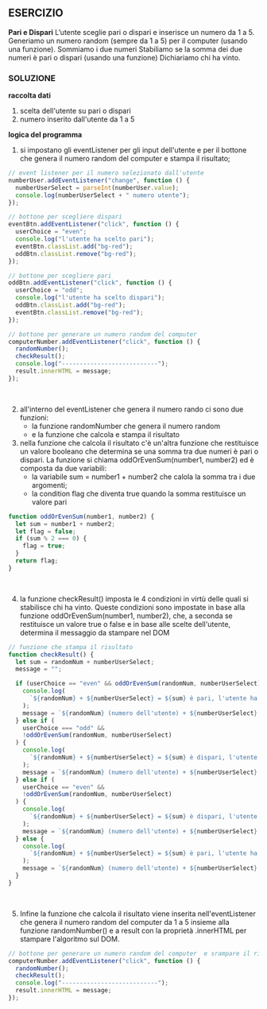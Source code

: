 ## ESERCIZIO

**Pari e Dispari**
L’utente sceglie pari o dispari e inserisce un numero da 1 a 5.
Generiamo un numero random (sempre da 1 a 5) per il computer (usando una funzione).
Sommiamo i due numeri
Stabiliamo se la somma dei due numeri è pari o dispari (usando una funzione)
Dichiariamo chi ha vinto.

### SOLUZIONE

**raccolta dati**

1. scelta dell'utente su pari o dispari
2. numero inserito dall'utente da 1 a 5

**logica del programma**

1. si impostano gli eventListener per gli input dell'utente e per il bottone che genera il numero random del computer e stampa il risultato;

```javascript
// event listener per il numero selezionato dall'utente
numberUser.addEventListener("change", function () {
  numberUserSelect = parseInt(numberUser.value);
  console.log(numberUserSelect + " numero utente");
});

// bottone per scegliere dispari
eventBtn.addEventListener("click", function () {
  userChoice = "even";
  console.log("l'utente ha scelto pari");
  eventBtn.classList.add("bg-red");
  oddBtn.classList.remove("bg-red");
});

// bottone per scegliere pari
oddBtn.addEventListener("click", function () {
  userChoice = "odd";
  console.log("l'utente ha scelto dispari");
  oddBtn.classList.add("bg-red");
  eventBtn.classList.remove("bg-red");
});

// bottone per generare un numero random del computer
computerNumber.addEventListener("click", function () {
  randomNumber();
  checkResult();
  console.log("---------------------------");
  result.innerHTML = message;
});
```
<br>

2. all'interno del eventListener che genera il numero rando ci sono due funzioni:
    - la funzione randomNumber che genera il numero random
    - e la funzione che calcola e stampa il risultato
3. nella funzione che calcola il risultato c'è un'altra funzione che restituisce un valore booleano che determina se una somma tra due numeri è pari o dispari. La funzione si chiama oddOrEvenSum(number1, number2) ed è composta da due variabili:
    - la variabile sum = number1 + number2 che calola la somma tra i due argomenti;
    - la condition flag che diventa true quando la somma restituisce un valore pari

```javascript
function oddOrEvenSum(number1, number2) {
  let sum = number1 + number2;
  let flag = false;
  if (sum % 2 === 0) {
    flag = true;
  }
  return flag;
}

```
<br>

4. la funzione checkResult() imposta le 4 condizioni in virtù delle quali si stabilisce chi ha vinto. Queste condizioni sono impostate in base alla funzione oddOrEvenSum(number1, number2), che, a seconda se restituisce un valore true o false e in base alle scelte dell'utente, determina il messaggio da stampare nel DOM

```javascript
// funzione che stampa il risultato
function checkResult() {
  let sum = randomNum + numberUserSelect;
  message = "";

  if (userChoice == "even" && oddOrEvenSum(randomNum, numberUserSelect)) {
    console.log(
      `${randomNum} + ${numberUserSelect} = ${sum} è pari, l'utente ha vinto`
    );
    message = `${randomNum} (numero dell'utente) + ${numberUserSelect} (numero del computer) = ${sum} è pari, l'utente ha <span class="result-span">vinto</span>`;
  } else if (
    userChoice === "odd" &&
    !oddOrEvenSum(randomNum, numberUserSelect)
  ) {
    console.log(
      `${randomNum} + ${numberUserSelect} = ${sum} è dispari, l'utente ha <span class="result-span">vinto</span>`
    );
    message = `${randomNum} (numero dell'utente) + ${numberUserSelect} (numero del computer) = ${sum} è dispari, l'utente ha <span class="result-span">vinto</span>`;
  } else if (
    userChoice == "even" &&
    !oddOrEvenSum(randomNum, numberUserSelect)
  ) {
    console.log(
      `${randomNum} + ${numberUserSelect} = ${sum} è dispari, l'utente ha perso`
    );
    message = `${randomNum} (numero dell'utente) + ${numberUserSelect} (numero del computer) = ${sum} è dispari, l'utente ha <span class="result-span">perso</span>`;
  } else {
    console.log(
      `${randomNum} + ${numberUserSelect} = ${sum} è pari, l'utente ha perso`
    );
    message = `${randomNum} (numero dell'utente) + ${numberUserSelect} (numero del computer) = ${sum} è pari, l'utente ha <span class="result-span">perso</span>`;
  }
}
```
<br>

5. Infine la funzione che calcola il risultato viene inserita nell'eventListener che genera il numero random del computer da 1 a 5 insieme alla funzione randomNumber() e a result con la proprietà .innerHTML per stampare l'algoritmo sul DOM.

```javascript
// bottone per generare un numero random del computer  e srampare il risultato nel DOM
computerNumber.addEventListener("click", function () {
  randomNumber();
  checkResult();
  console.log("---------------------------");
  result.innerHTML = message;
});
```
